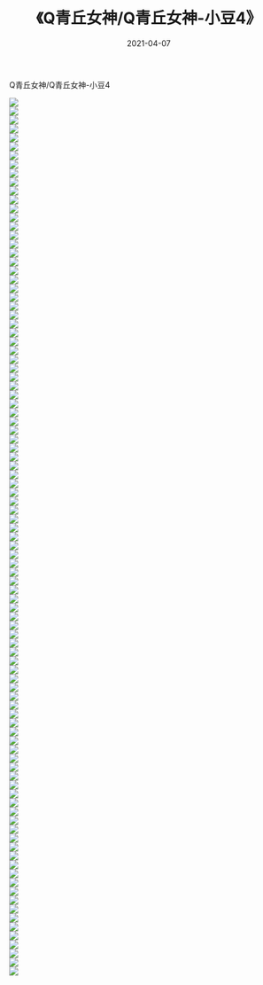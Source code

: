 ﻿---
layout: post
title:  《Q青丘女神/Q青丘女神-小豆4》
date:   2021-04-07
img: http://img.660000.xyz/Sharelink/网络美图/2021/Q青丘女神/Q青丘女神-小豆4/000.jpg
categories: [美女, 清纯, 唯美]
---

Q青丘女神/Q青丘女神-小豆4

 ![](http://img.660000.xyz/Sharelink/网络美图/2021/Q青丘女神/Q青丘女神-小豆4/001.jpg) <br>![](http://img.660000.xyz/Sharelink/网络美图/2021/Q青丘女神/Q青丘女神-小豆4/002.jpg) <br>![](http://img.660000.xyz/Sharelink/网络美图/2021/Q青丘女神/Q青丘女神-小豆4/003.jpg) <br>![](http://img.660000.xyz/Sharelink/网络美图/2021/Q青丘女神/Q青丘女神-小豆4/004.jpg) <br>![](http://img.660000.xyz/Sharelink/网络美图/2021/Q青丘女神/Q青丘女神-小豆4/005.jpg) <br>![](http://img.660000.xyz/Sharelink/网络美图/2021/Q青丘女神/Q青丘女神-小豆4/006.jpg) <br>![](http://img.660000.xyz/Sharelink/网络美图/2021/Q青丘女神/Q青丘女神-小豆4/007.jpg) <br>![](http://img.660000.xyz/Sharelink/网络美图/2021/Q青丘女神/Q青丘女神-小豆4/008.jpg) <br>![](http://img.660000.xyz/Sharelink/网络美图/2021/Q青丘女神/Q青丘女神-小豆4/009.jpg) <br>![](http://img.660000.xyz/Sharelink/网络美图/2021/Q青丘女神/Q青丘女神-小豆4/010.jpg) <br>![](http://img.660000.xyz/Sharelink/网络美图/2021/Q青丘女神/Q青丘女神-小豆4/011.jpg) <br>![](http://img.660000.xyz/Sharelink/网络美图/2021/Q青丘女神/Q青丘女神-小豆4/012.jpg) <br>![](http://img.660000.xyz/Sharelink/网络美图/2021/Q青丘女神/Q青丘女神-小豆4/013.jpg) <br>![](http://img.660000.xyz/Sharelink/网络美图/2021/Q青丘女神/Q青丘女神-小豆4/014.jpg) <br>![](http://img.660000.xyz/Sharelink/网络美图/2021/Q青丘女神/Q青丘女神-小豆4/015.jpg) <br>![](http://img.660000.xyz/Sharelink/网络美图/2021/Q青丘女神/Q青丘女神-小豆4/016.jpg) <br>![](http://img.660000.xyz/Sharelink/网络美图/2021/Q青丘女神/Q青丘女神-小豆4/017.jpg) <br>![](http://img.660000.xyz/Sharelink/网络美图/2021/Q青丘女神/Q青丘女神-小豆4/018.jpg) <br>![](http://img.660000.xyz/Sharelink/网络美图/2021/Q青丘女神/Q青丘女神-小豆4/019.jpg) <br>![](http://img.660000.xyz/Sharelink/网络美图/2021/Q青丘女神/Q青丘女神-小豆4/020.jpg) <br>![](http://img.660000.xyz/Sharelink/网络美图/2021/Q青丘女神/Q青丘女神-小豆4/021.jpg) <br>![](http://img.660000.xyz/Sharelink/网络美图/2021/Q青丘女神/Q青丘女神-小豆4/022.jpg) <br>![](http://img.660000.xyz/Sharelink/网络美图/2021/Q青丘女神/Q青丘女神-小豆4/023.jpg) <br>![](http://img.660000.xyz/Sharelink/网络美图/2021/Q青丘女神/Q青丘女神-小豆4/024.jpg) <br>![](http://img.660000.xyz/Sharelink/网络美图/2021/Q青丘女神/Q青丘女神-小豆4/025.jpg) <br>![](http://img.660000.xyz/Sharelink/网络美图/2021/Q青丘女神/Q青丘女神-小豆4/026.jpg) <br>![](http://img.660000.xyz/Sharelink/网络美图/2021/Q青丘女神/Q青丘女神-小豆4/027.jpg) <br>![](http://img.660000.xyz/Sharelink/网络美图/2021/Q青丘女神/Q青丘女神-小豆4/028.jpg) <br>![](http://img.660000.xyz/Sharelink/网络美图/2021/Q青丘女神/Q青丘女神-小豆4/029.jpg) <br>![](http://img.660000.xyz/Sharelink/网络美图/2021/Q青丘女神/Q青丘女神-小豆4/030.jpg) <br>![](http://img.660000.xyz/Sharelink/网络美图/2021/Q青丘女神/Q青丘女神-小豆4/031.jpg) <br>![](http://img.660000.xyz/Sharelink/网络美图/2021/Q青丘女神/Q青丘女神-小豆4/032.jpg) <br>![](http://img.660000.xyz/Sharelink/网络美图/2021/Q青丘女神/Q青丘女神-小豆4/033.jpg) <br>![](http://img.660000.xyz/Sharelink/网络美图/2021/Q青丘女神/Q青丘女神-小豆4/034.jpg) <br>![](http://img.660000.xyz/Sharelink/网络美图/2021/Q青丘女神/Q青丘女神-小豆4/035.jpg) <br>![](http://img.660000.xyz/Sharelink/网络美图/2021/Q青丘女神/Q青丘女神-小豆4/036.jpg) <br>![](http://img.660000.xyz/Sharelink/网络美图/2021/Q青丘女神/Q青丘女神-小豆4/037.jpg) <br>![](http://img.660000.xyz/Sharelink/网络美图/2021/Q青丘女神/Q青丘女神-小豆4/038.jpg) <br>![](http://img.660000.xyz/Sharelink/网络美图/2021/Q青丘女神/Q青丘女神-小豆4/039.jpg) <br>![](http://img.660000.xyz/Sharelink/网络美图/2021/Q青丘女神/Q青丘女神-小豆4/040.jpg) <br>![](http://img.660000.xyz/Sharelink/网络美图/2021/Q青丘女神/Q青丘女神-小豆4/041.jpg) <br>![](http://img.660000.xyz/Sharelink/网络美图/2021/Q青丘女神/Q青丘女神-小豆4/042.jpg) <br>![](http://img.660000.xyz/Sharelink/网络美图/2021/Q青丘女神/Q青丘女神-小豆4/043.jpg) <br>![](http://img.660000.xyz/Sharelink/网络美图/2021/Q青丘女神/Q青丘女神-小豆4/044.jpg) <br>![](http://img.660000.xyz/Sharelink/网络美图/2021/Q青丘女神/Q青丘女神-小豆4/045.jpg) <br>![](http://img.660000.xyz/Sharelink/网络美图/2021/Q青丘女神/Q青丘女神-小豆4/046.jpg) <br>![](http://img.660000.xyz/Sharelink/网络美图/2021/Q青丘女神/Q青丘女神-小豆4/047.jpg) <br>![](http://img.660000.xyz/Sharelink/网络美图/2021/Q青丘女神/Q青丘女神-小豆4/048.jpg) <br>![](http://img.660000.xyz/Sharelink/网络美图/2021/Q青丘女神/Q青丘女神-小豆4/049.jpg) <br>![](http://img.660000.xyz/Sharelink/网络美图/2021/Q青丘女神/Q青丘女神-小豆4/050.jpg) <br>![](http://img.660000.xyz/Sharelink/网络美图/2021/Q青丘女神/Q青丘女神-小豆4/051.jpg) <br>![](http://img.660000.xyz/Sharelink/网络美图/2021/Q青丘女神/Q青丘女神-小豆4/052.jpg) <br>![](http://img.660000.xyz/Sharelink/网络美图/2021/Q青丘女神/Q青丘女神-小豆4/053.jpg) <br>![](http://img.660000.xyz/Sharelink/网络美图/2021/Q青丘女神/Q青丘女神-小豆4/054.jpg) <br>![](http://img.660000.xyz/Sharelink/网络美图/2021/Q青丘女神/Q青丘女神-小豆4/055.jpg) <br>![](http://img.660000.xyz/Sharelink/网络美图/2021/Q青丘女神/Q青丘女神-小豆4/056.jpg) <br>![](http://img.660000.xyz/Sharelink/网络美图/2021/Q青丘女神/Q青丘女神-小豆4/057.jpg) <br>![](http://img.660000.xyz/Sharelink/网络美图/2021/Q青丘女神/Q青丘女神-小豆4/058.jpg) <br>![](http://img.660000.xyz/Sharelink/网络美图/2021/Q青丘女神/Q青丘女神-小豆4/059.jpg) <br>![](http://img.660000.xyz/Sharelink/网络美图/2021/Q青丘女神/Q青丘女神-小豆4/060.jpg) <br>![](http://img.660000.xyz/Sharelink/网络美图/2021/Q青丘女神/Q青丘女神-小豆4/061.jpg) <br>![](http://img.660000.xyz/Sharelink/网络美图/2021/Q青丘女神/Q青丘女神-小豆4/062.jpg) <br>![](http://img.660000.xyz/Sharelink/网络美图/2021/Q青丘女神/Q青丘女神-小豆4/063.jpg) <br>![](http://img.660000.xyz/Sharelink/网络美图/2021/Q青丘女神/Q青丘女神-小豆4/064.jpg) <br>![](http://img.660000.xyz/Sharelink/网络美图/2021/Q青丘女神/Q青丘女神-小豆4/065.jpg) <br>![](http://img.660000.xyz/Sharelink/网络美图/2021/Q青丘女神/Q青丘女神-小豆4/066.jpg) <br>![](http://img.660000.xyz/Sharelink/网络美图/2021/Q青丘女神/Q青丘女神-小豆4/067.jpg) <br>![](http://img.660000.xyz/Sharelink/网络美图/2021/Q青丘女神/Q青丘女神-小豆4/068.jpg) <br>![](http://img.660000.xyz/Sharelink/网络美图/2021/Q青丘女神/Q青丘女神-小豆4/069.jpg) <br>![](http://img.660000.xyz/Sharelink/网络美图/2021/Q青丘女神/Q青丘女神-小豆4/070.jpg) <br>![](http://img.660000.xyz/Sharelink/网络美图/2021/Q青丘女神/Q青丘女神-小豆4/071.jpg) <br>![](http://img.660000.xyz/Sharelink/网络美图/2021/Q青丘女神/Q青丘女神-小豆4/072.jpg) <br>![](http://img.660000.xyz/Sharelink/网络美图/2021/Q青丘女神/Q青丘女神-小豆4/073.jpg) <br>![](http://img.660000.xyz/Sharelink/网络美图/2021/Q青丘女神/Q青丘女神-小豆4/074.jpg) <br>![](http://img.660000.xyz/Sharelink/网络美图/2021/Q青丘女神/Q青丘女神-小豆4/075.jpg) <br>![](http://img.660000.xyz/Sharelink/网络美图/2021/Q青丘女神/Q青丘女神-小豆4/076.jpg) <br>![](http://img.660000.xyz/Sharelink/网络美图/2021/Q青丘女神/Q青丘女神-小豆4/077.jpg) <br>![](http://img.660000.xyz/Sharelink/网络美图/2021/Q青丘女神/Q青丘女神-小豆4/078.jpg) <br>![](http://img.660000.xyz/Sharelink/网络美图/2021/Q青丘女神/Q青丘女神-小豆4/079.jpg) <br>![](http://img.660000.xyz/Sharelink/网络美图/2021/Q青丘女神/Q青丘女神-小豆4/080.jpg) <br>![](http://img.660000.xyz/Sharelink/网络美图/2021/Q青丘女神/Q青丘女神-小豆4/081.jpg) <br>![](http://img.660000.xyz/Sharelink/网络美图/2021/Q青丘女神/Q青丘女神-小豆4/082.jpg) <br>![](http://img.660000.xyz/Sharelink/网络美图/2021/Q青丘女神/Q青丘女神-小豆4/083.jpg) <br>![](http://img.660000.xyz/Sharelink/网络美图/2021/Q青丘女神/Q青丘女神-小豆4/084.jpg) <br>![](http://img.660000.xyz/Sharelink/网络美图/2021/Q青丘女神/Q青丘女神-小豆4/085.jpg) <br>![](http://img.660000.xyz/Sharelink/网络美图/2021/Q青丘女神/Q青丘女神-小豆4/086.jpg) <br>![](http://img.660000.xyz/Sharelink/网络美图/2021/Q青丘女神/Q青丘女神-小豆4/087.jpg) <br>![](http://img.660000.xyz/Sharelink/网络美图/2021/Q青丘女神/Q青丘女神-小豆4/088.jpg) <br>![](http://img.660000.xyz/Sharelink/网络美图/2021/Q青丘女神/Q青丘女神-小豆4/089.jpg) <br>![](http://img.660000.xyz/Sharelink/网络美图/2021/Q青丘女神/Q青丘女神-小豆4/090.jpg) <br>![](http://img.660000.xyz/Sharelink/网络美图/2021/Q青丘女神/Q青丘女神-小豆4/091.jpg) <br>![](http://img.660000.xyz/Sharelink/网络美图/2021/Q青丘女神/Q青丘女神-小豆4/092.jpg) <br>![](http://img.660000.xyz/Sharelink/网络美图/2021/Q青丘女神/Q青丘女神-小豆4/093.jpg) <br>![](http://img.660000.xyz/Sharelink/网络美图/2021/Q青丘女神/Q青丘女神-小豆4/094.jpg) <br>![](http://img.660000.xyz/Sharelink/网络美图/2021/Q青丘女神/Q青丘女神-小豆4/095.jpg) <br>![](http://img.660000.xyz/Sharelink/网络美图/2021/Q青丘女神/Q青丘女神-小豆4/096.jpg) <br>![](http://img.660000.xyz/Sharelink/网络美图/2021/Q青丘女神/Q青丘女神-小豆4/097.jpg) <br>![](http://img.660000.xyz/Sharelink/网络美图/2021/Q青丘女神/Q青丘女神-小豆4/098.jpg) <br>![](http://img.660000.xyz/Sharelink/网络美图/2021/Q青丘女神/Q青丘女神-小豆4/099.jpg) <br>